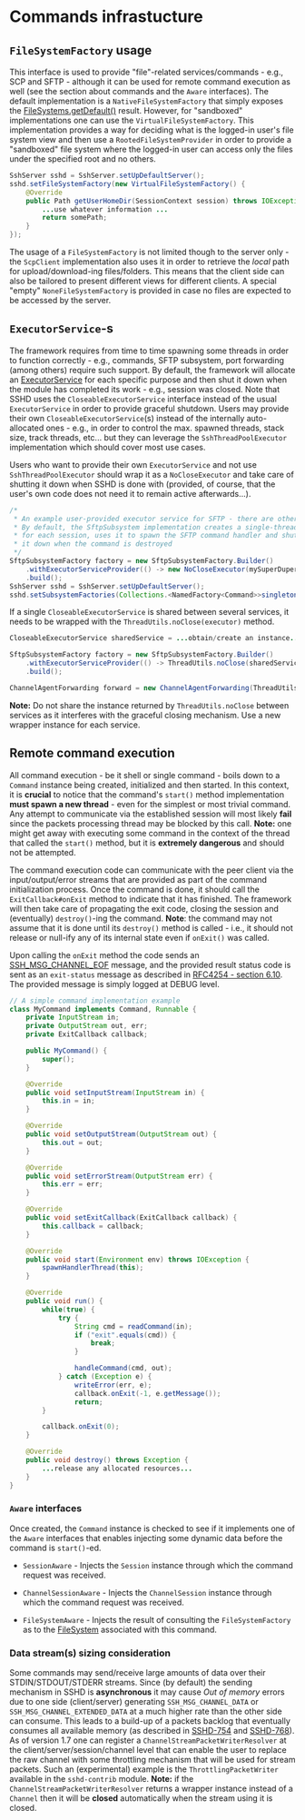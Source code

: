 # Commands infrastucture

## `FileSystemFactory` usage

This interface is used to provide "file"-related services/commands - e.g., SCP and SFTP - although it can be used for remote command execution
as well (see the section about commands and the `Aware` interfaces). The default implementation is a `NativeFileSystemFactory`
that simply exposes the [FileSystems.getDefault()](https://docs.oracle.com/javase/8/docs/api/java/nio/file/FileSystems.html#getDefault)
result. However, for "sandboxed" implementations one can use the `VirtualFileSystemFactory`. This implementation provides a way for
deciding what is the logged-in user's file system view and then use a `RootedFileSystemProvider` in order to provide a "sandboxed"
file system where the logged-in user can access only the files under the specified root and no others.

```java
SshServer sshd = SshServer.setUpDefaultServer();
sshd.setFileSystemFactory(new VirtualFileSystemFactory() {
    @Override
    public Path getUserHomeDir(SessionContext session) throws IOException {
        ...use whatever information ...
        return somePath;
    }
});

```

The usage of a `FileSystemFactory` is not limited though to the server only - the `ScpClient` implementation also uses
it in order to retrieve the *local* path for upload/download-ing files/folders. This means that the client side can also
be tailored to present different views for different clients. A special "empty" `NoneFileSystemFactory` is provided in case
no files are expected to be accessed by the server.

## `ExecutorService`-s

The framework requires from time to time spawning some threads in order to function correctly - e.g., commands, SFTP subsystem,
port forwarding (among others) require such support. By default, the framework will allocate an [ExecutorService](https://docs.oracle.com/javase/8/docs/api/java/util/concurrent/ExecutorService.html)
for each specific purpose and then shut it down when the module has completed its work - e.g., session was closed. Note that
SSHD uses the `CloseableExecutorService` interface instead of the usual `ExecutorService` in order to provide graceful shutdown.
Users may provide their own `CloseableExecutorService`(s) instead of the internally auto-allocated ones - e.g., in order to
control the max. spawned threads, stack size, track threads, etc... but they can leverage the `SshThreadPoolExecutor` implementation
which should cover most use cases.

Users who want to provide their own `ExecutorService` and not use `SshThreadPoolExecutor` should wrap it as a `NoCloseExecutor`
and take care of shutting it down when SSHD is done with (provided, of course, that the user's own code does not need it to
remain active afterwards...).

```java
/*
 * An example user-provided executor service for SFTP - there are other such locations.
 * By default, the SftpSubsystem implementation creates a single-threaded executor
 * for each session, uses it to spawn the SFTP command handler and shuts
 * it down when the command is destroyed
 */
SftpSubsystemFactory factory = new SftpSubsystemFactory.Builder()
    .withExecutorServiceProvider(() -> new NoCloseExecutor(mySuperDuperExecutorService))
    .build();
SshServer sshd = SshServer.setUpDefaultServer();
sshd.setSubsystemFactories(Collections.<NamedFactory<Command>>singletonList(factory));

```

If a single `CloseableExecutorService` is shared between several services, it needs to be wrapped with the
`ThreadUtils.noClose(executor)` method.

```java
CloseableExecutorService sharedService = ...obtain/create an instance...;

SftpSubsystemFactory factory = new SftpSubsystemFactory.Builder()
    .withExecutorServiceProvider(() -> ThreadUtils.noClose(sharedService))
    .build();

ChannelAgentForwarding forward = new ChannelAgentForwarding(ThreadUtils.noClose(sharedService));

```

**Note:** Do not share the instance returned by `ThreadUtils.noClose` between services as it interferes with
the graceful closing mechanism. Use a new wrapper instance for each service.

## Remote command execution

All command execution - be it shell or single command - boils down to a `Command` instance being created, initialized and then
started. In this context, it is **crucial** to notice that the command's `start()` method implementation **must spawn a new thread** - even
for the simplest or most trivial command. Any attempt to communicate via the established session will most likely **fail** since
the packets processing thread may be blocked by this call. **Note:** one might get away with executing some command in the
context of the thread that called the `start()` method, but it is **extremely dangerous** and should not be attempted.

The command execution code can communicate with the peer client via the input/output/error streams that are provided as
part of the command initialization process. Once the command is done, it should call the `ExitCallback#onExit` method to indicate
that it has finished. The framework will then take care of propagating the exit code, closing the session and (eventually) `destroy()`-ing
the command. **Note**: the command may not assume that it is done until its `destroy()` method is called - i.e., it should not
release or null-ify any of its internal state even if `onExit()` was called.

Upon calling the `onExit` method the code sends an [SSH_MSG_CHANNEL_EOF](https://tools.ietf.org/html/rfc4254#section-5.3) message,
and the provided result status code is sent as an `exit-status` message as described in [RFC4254 - section 6.10](https://tools.ietf.org/html/rfc4254#section-6.10).
The provided message is simply logged at DEBUG level.

```java
// A simple command implementation example
class MyCommand implements Command, Runnable {
    private InputStream in;
    private OutputStream out, err;
    private ExitCallback callback;

    public MyCommand() {
        super();
    }

    @Override
    public void setInputStream(InputStream in) {
        this.in = in;
    }

    @Override
    public void setOutputStream(OutputStream out) {
        this.out = out;
    }

    @Override
    public void setErrorStream(OutputStream err) {
        this.err = err;
    }

    @Override
    public void setExitCallback(ExitCallback callback) {
        this.callback = callback;
    }

    @Override
    public void start(Environment env) throws IOException {
        spawnHandlerThread(this);
    }

    @Override
    public void run() {
        while(true) {
            try {
                String cmd = readCommand(in);
                if ("exit".equals(cmd)) {
                    break;
                }

                handleCommand(cmd, out);
            } catch (Exception e) {
                writeError(err, e);
                callback.onExit(-1, e.getMessage());
                return;
        }

        callback.onExit(0);
    }

    @Override
    public void destroy() throws Exception {
        ...release any allocated resources...
    }
}

```

### `Aware` interfaces

Once created, the `Command` instance is checked to see if it implements one of the `Aware` interfaces that enables
injecting some dynamic data before the command is `start()`-ed.

* `SessionAware` - Injects the `Session` instance through which the command request was received.

* `ChannelSessionAware` - Injects the `ChannelSession` instance through which the command request was received.

* `FileSystemAware` - Injects the result of consulting the `FileSystemFactory` as to the [FileSystem](https://docs.oracle.com/javase/8/docs/api/java/nio/file/FileSystem.html)
associated with this command.


### Data stream(s) sizing consideration

Some commands may send/receive large amounts of data over their STDIN/STDOUT/STDERR streams. Since (by default) the sending mechanism in SSHD is
**asynchronous** it may cause _Out of memory_ errors due to one side (client/server) generating `SSH_MSG_CHANNEL_DATA` or `SSH_MSG_CHANNEL_EXTENDED_DATA`
at a much higher rate than the other side can consume. This leads to a build-up of a packets backlog that eventually consumes all available memory
(as described in [SSHD-754](https://issues.apache.org/jira/browse/SSHD-754) and [SSHD-768](https://issues.apache.org/jira/browse/SSHD-768)). As of
version 1.7 one can register a `ChannelStreamPacketWriterResolver` at the client/server/session/channel level that can enable the user to replace
the raw channel with some throttling mechanism that will be used for stream packets. Such an (experimental) example is the `ThrottlingPacketWriter`
available in the `sshd-contrib` module. **Note:** if the `ChannelStreamPacketWriterResolver` returns a wrapper instance instead of a `Channel` then
it will be **closed** automatically when the stream using it is closed.
